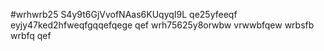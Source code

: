 #wrhwrb25
S4y9t6GjVvofNAas6KUqyqI9L
qe25yfeeqf
eyjy47ked2hfweqfgqqefqege
qef
wrh75625y8orwbw
vrwwbfqew
wrbsfb
wrbfq
qef
